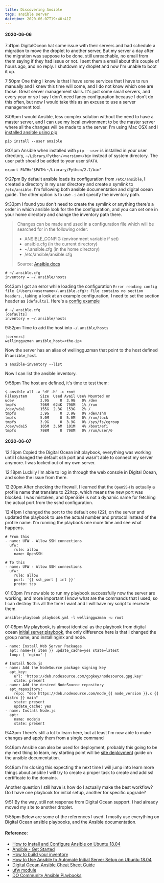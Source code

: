 ```yaml
---
title: Discovering Ansible
tags: ansible server
datetime: 2020-06-07T19:40:41Z
---
```

#### 2020-06-06

<time>7:41pm</time> DigitalOcean hat some issue with their servers and had schedule a migration to move the droplet to another server, But my server a day after the migration was suppose to be done, still unreachable, no email from them saying if they had issue or not. I sent them a email about this couple of hours ago, and no reply. I shutdown my droplet and now I'm unable to boot it up.

<time>7:50pm</time> One thing I know is that I have some services that I have to run manually and I knew this time will come, and I do not know which one are those. Great server management skills. It's just some small servers, and every year or so I say I don't need fancy configuration because I don't do this often, but now I would take this as an excuse to use a server management tool.

<time>8:09pm</time> I would Ansible, less complex solution without the need to have a master server, and I can use my local environment to be the master server where all the changes will be made to a the server.
I'm using Mac OSX and I [installed ansible using pip](https://docs.ansible.com/ansible/latest/installation_guide/intro_installation.html#from-pip)

    pip install --user ansible

<time>9:01pm</time> Ansible when installed with `pip --user` is installed in your user directory, `~/Library/Python/<version>/bin` instead of system directory. The user path should be added to your user `$PATH`.

    export PATH="$PATH:~/Library/Python/2.7/bin"

<time>9:27pm</time> By default ansible loads its configuration from `/etc/ansible`, I created a directory in my user directory and create a symlink to `/etc/ansible`. I'm following both ansible documentation and digital ocean guide. The other option is to use `-i` and specify the inventory path.

<time>9:33pm</time> I found you don't need to create the symlink or anything there's a order in which ansible look for the the configuration, and you can set one in your home directory and change the inventory path there.

> Changes can be made and used in a configuration file which will be searched for in the following order:
> - ANSIBLE_CONFIG (environment variable if set)
> - ansible.cfg (in the current directory)
> - ~/.ansible.cfg (in the home directory)
> - /etc/ansible/ansible.cfg
>
> Source: [Ansible docs](https://docs.ansible.com/ansible/latest/reference_appendices/config.html#the-configuration-file)


    # ~/.ansible.cfg
    inventory = ~/.ansible/hosts

<time>9:43pm</time> I got an error while loading the configuration `Error reading config file (/Users/<username>/.ansible.cfg): File contains no section headers.`, taking a look at an example configuration, I need to set the section header as `[defaults]`. Here's a [config example](https://github.com/ansible/ansible/blob/devel/examples/ansible.cfg)

    # ~/.ansible.cfg
    [defaults]
    inventory = ~/.ansible/hosts

<time>9:52pm</time> Time to add the  host into `~/.ansible/hosts`

    [servers]
    wellingguzman ansible_host=<the-ip>

Now the server has an alias of wellingguzman that point to the host defined in `ansible_host`.

    $ ansible-inventory --list

Now I can list the ansible inventory.

<time>9:58pm</time> The host are defined, it's time to test them:

    $ ansible all -a "df -h" -u root
    Filesystem      Size  Used Avail Use% Mounted on
    udev            3.9G     0  3.9G   0% /dev
    tmpfs           798M  624K  798M   1% /run
    /dev/vda1       155G  2.3G  153G   2% /
    tmpfs           3.9G     0  3.9G   0% /dev/shm
    tmpfs           5.0M     0  5.0M   0% /run/lock
    tmpfs           3.9G     0  3.9G   0% /sys/fs/cgroup
    /dev/vda15      105M  3.6M  101M   4% /boot/efi
    tmpfs           798M     0  798M   0% /run/user/0


#### 2020-06-07

<time>12:16pm</time> Copied the Digital Ocean init playbook, everything was working until I changed the default ssh port and wasn't able to connect my server anymore. I was locked out of my own server.

<time>12:18pm</time> Luckily I'm able to log in through the web console in Digital Ocean, and solve the issue from there.

<time>12:20pm</time> After checking the firewall, I learned that the `OpenSSH` is actually a profile name that translate to 22/tcp, which means the new port was blocked. I was mistaken, and OpenSSH is not a dynamic name for fetching the actual port from the sshd configuration.

<time>12:41pm</time> I changed the port to the default one (22), on the server and updated the playbook to use the actual number and protocol instead of the profile name. I'm running the playbook one more time and see what happens.

    # From this
    - name: UFW - Allow SSH connections
      ufw:
        rule: allow
        name: OpenSSH

    # To this
    - name: UFW - Allow SSH connections
      ufw:
        rule: allow
        port: '{{ ssh_port | int }}'
        proto: tcp

<time>01:03pm</time> I'm now able to run my playbook successfully now the server are working, and more important I know what are the commands that I used, so I can destroy this all the time I want and I will have my script to recreate them.


    ansible-playbook playbook.yml -l wellingguzman -u root

<time>01:08pm</time> My playbook, is almost identical as the playbook from digital ocean [initial server playbook](https://github.com/do-community/ansible-playbooks/blob/master/setup_ubuntu1804/playbook.yml), the only difference here is that I changed the group name, and install nginx and node.

    - name: Install Web Server Packages
      apt: name={{ item }} update_cache=yes state=latest
      loop: [ 'nginx' ]
    
    # Install Node.js
    - name: Add the NodeSource package signing key
      apt_key:
        url: 'https://deb.nodesource.com/gpgkey/nodesource.gpg.key'
        state: present
    - name: Add the desired NodeSource repository
      apt_repository:
        repo: "deb https://deb.nodesource.com/node_{{ node_version }}.x {{ distro }} main"
        state: present
        update_cache: yes
    - name: Install Node.js
      apt:
        name: nodejs
        state: present

<time>9:43pm</time> There's still a lot to learn here, but at least I'm now able to make changes and apply them from a single command

<time>9:46pm</time> Ansible can also be used for deployment, probably this going to be my next thing to learn, my starting point will be [site deployment](https://docs.ansible.com/ansible/latest/user_guide/guide_rolling_upgrade.html#site-deployment) guide on the ansible documentation.

<time>9:48pm</time> I'm closing this expecting the next time I will jump into learn more things about ansible I will try to create a proper task to create and add ssl certificate to the domains.

Another question I still have is how do I actually make the best workflow? Do I have one playbook for initial setup, another for specific upgrade?

<time>9:51</time> By the way, still not response from Digital Ocean support. I had already moved my site to another droplet.

<time>9:55pm</time> Below are some of the references I used. I mostly use everything on Digital Ocean ansible playbooks, and the Ansible documentation.

#### Reference:

- [How to Install and Configure Ansible on Ubuntu 18.04](https://www.digitalocean.com/community/tutorials/how-to-install-and-configure-ansible-on-ubuntu-18-04)
- [Ansible - Get Started](https://www.ansible.com/resources/get-started)
- [How to build your inventory](https://docs.ansible.com/ansible/latest/user_guide/intro_inventory.html)
- [How to Use Ansible to Automate Initial Server Setup on Ubuntu 18.04](https://www.digitalocean.com/community/tutorials/how-to-use-ansible-to-automate-initial-server-setup-on-ubuntu-18-04)
- [Digital Ocean Ansible Cheat Sheet Guide](https://www.digitalocean.com/community/cheatsheets/how-to-use-ansible-cheat-sheet-guide)
- [ufw module](https://docs.ansible.com/ansible/latest/modules/ufw_module.html)
- [DO Community Ansible Playbooks](https://github.com/do-community/ansible-playbooks)

